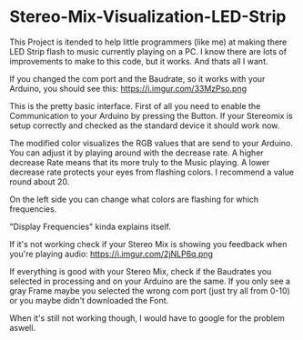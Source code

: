 # Stereo-Mix-Visualization-LED-Strip

This Project is itended to help little programmers (like me) at making there LED Strip flash to music currently playing on a PC. I know there are lots of improvements to make to this code, but it works. And thats all I want.

If you changed the com port and the Baudrate, so it works with your Arduino, you should see this:
https://i.imgur.com/33MzPso.png

This is the pretty basic interface. First of all you need to enable the Communication to your Arduino by pressing the Button.
If your Stereomix is setup correctly and checked as the standard device it should work now.

The modified color visualizes the RGB values that are send to your Arduino. You can adjust it by playing around with the decrease rate. A higher decrease Rate means that its more truly to the Music playing. A lower decrease rate protects your eyes from flashing colors.
I recommend a value round about 20.

On the left side you can change what colors are flashing for which frequencies.

"Display Frequencies" kinda explains itself.



If it's not working check if your Stereo Mix is showing you feedback when you're playing audio:
https://i.imgur.com/2jNLP6q.png

If everything is good with your Stereo Mix, check if the Baudrates you selected in processing and on your Arduino are the same.
If you only see a gray Frame maybe you selected the wrong com port (just try all from 0-10) or you maybe didn't downloaded the Font.

When it's still not working though, I would have to google for the problem aswell.
